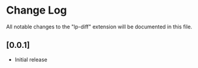 # Change Log

All notable changes to the "lp-diff" extension will be documented in this file.

## [0.0.1]

- Initial release
